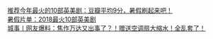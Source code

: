   
[推荐今年最火的10部英美剧：豆瓣平均9分，暑假刷起来吧！](http://www.dianyue.me/archives/545/x9y73jd9ltctc8pr/)  
[暑假片单：2018最火10部英美剧](http://www.dianyue.me/archives/914/bplpk9bal6sd0umr/)  
[城事丨网友爆料：焦作万达又出事了？！赠送空调扇大缩水！全乱套了！](http://www.dianyue.me/archives/170/9qcv31gadxndr0yb/)